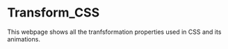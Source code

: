 # Transform_CSS
This webpage shows all the tranfsformation properties used in CSS and its animations.
